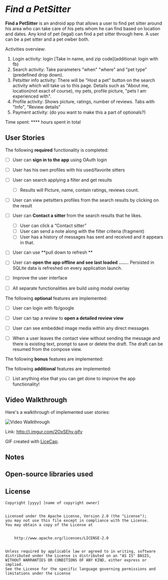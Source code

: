 # *Find a PetSitter*


**Find a PetSitter** is an android app that allows a user to find pet sitter around his area who can take care of his pets whom he can find based on location and dates. Any kind of pet (legal) can find a pet sitter through here. A user can be a pet sitter and a pet owber both.


Activities overview:
1. Login activity: login [Take in name, and zip code](additional: login with fb)
2. Search activity: Take parameters "when" "where" and "pet type"(predefined drop down).  
3. Petsitter info activity: There will be "Host a pet" button on the search activity which will take us to this page. Details such as "About me, location(not exact of course), my pets, profile picture, "pets I am experienced with".
4. Profile activity: Shows picture, ratings, number of reviews. Tabs with "Info", "Review details"
5. Payment activity: (do you want to make this a part of optionals?)


Time spent: **** hours spent in total


## User Stories


The following **required** functionality is completed:


* [ ] User can **sign in to the app** using OAuth login
* [ ] User has his own profiles with his used/favorite sitters
* [ ] User can search applying a filter and get results 
  * [ ] Results will Picture, name, contain ratings, reviews count.
* [ ] User can view petsitters profiles from the search results by clicking on the result
* [ ] User can **Contact a sitter** from the search results that he likes. 
  * [ ] User can click a “Contact sitter”
  * [ ] User can send a note along with the filter criteria (fragment)
  * [ ] User has a history of messages has sent and received and it appears in that.
* [ ] User can use **pull down to refresh **
* [ ] User can **open the app offline and see last loaded ......**. Persisted in SQLite data is refreshed on every application launch. 
* [ ] Improve the user interface
* [ ] All separate functionalities are build using modal overlay




The following **optional** features are implemented:


* [ ] User can login with fb/google
* [ ] User can tap a review to **open a detailed review view**
* [ ] User can see embedded image media within any direct messages
* [ ] When a user leaves the contact view without sending the message and there is existing text, prompt to save or delete the draft.  The draft can be resumed from the compose view.




The following **bonus** features are implemented:




The following **additional** features are implemented:


* [ ] List anything else that you can get done to improve the app functionality!


## Video Walkthrough


Here's a walkthrough of implemented user stories:


<img src='http://i.imgur.com/2OxSEhv.gifv' title='Video Walkthrough' width='' alt='Video Walkthrough' />


Link: http://i.imgur.com/2OxSEhv.gifv


GIF created with [LiceCap](http://www.cockos.com/licecap/).


## Notes




## Open-source libraries used




## License


    Copyright [yyyy] [name of copyright owner]


    Licensed under the Apache License, Version 2.0 (the "License");
    you may not use this file except in compliance with the License.
    You may obtain a copy of the License at


        http://www.apache.org/licenses/LICENSE-2.0


    Unless required by applicable law or agreed to in writing, software
    distributed under the License is distributed on an "AS IS" BASIS,
    WITHOUT WARRANTIES OR CONDITIONS OF ANY KIND, either express or implied.
    See the License for the specific language governing permissions and
    limitations under the License
